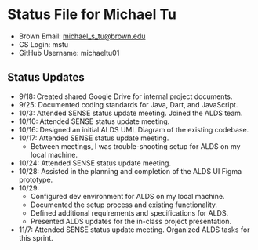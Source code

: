 # Status File for Michael Tu

- Brown Email: <michael_s_tu@brown.edu>
- CS Login: mstu
- GitHub Username: michaeltu01

## Status Updates

- 9/18: Created shared Google Drive for internal project documents.
- 9/25: Documented coding standards for Java, Dart, and JavaScript.
- 10/3: Attended SENSE status update meeting. Joined the ALDS team.
- 10/10: Attended SENSE status update meeting.
- 10/16: Designed an initial ALDS UML Diagram of the existing codebase.
- 10/17: Attended SENSE status update meeting.
  - Between meetings, I was trouble-shooting setup for ALDS on my local machine.
- 10/24: Attended SENSE status update meeting.
- 10/28: Assisted in the planning and completion of the ALDS UI Figma prototype.
- 10/29:
  - Configured dev environment for ALDS on my local machine.
  - Documented the setup process and existing functionality.
  - Defined additional requirements and specifications for ALDS.
  - Presented ALDS updates for the in-class project presentation.
- 11/7: Attended SENSE status update meeting. Organized ALDS tasks for this sprint.